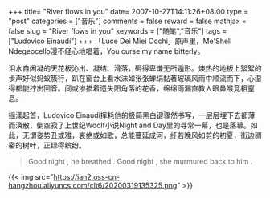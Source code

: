 +++
title= "River flows in you"
date= 2007-10-27T14:11:26+08:00
type = "post"
categories = ["音乐"]
comments = false
reward = false
mathjax = false
slug = "River flows in you"
keywords = ["随笔","音乐"]
tags = ["Ludovico Einaudi"]
+++
「Luce Dei Miei Occhi」原声里，Me'Shell Ndegeocello漫不经心地唱着，You curse my name bitterly。

泪水自闲凝的天花板沁出、凝结、滑落，砸得卑谦无所遁形。燠热的地板上絮絮的步声好似蚂蚁簇行，趴在窗台上看水沫如张张蝉绢黏著玻璃风雨中顺流而下，心湿得都能拧出回音。间或渗掺着遗失阳角落的花香，绵绵雨漏直教人眼鼻喉竞相窒息。
<!--more-->
摇漾起首，Ludovico Einaudi挥耗他的极简黑白键骤然书写，一层层埋下去都薄而涣散，倒空寂了上世纪Woolf小说Night and Day里的寻常一幕，也是落幕。如此，无谓姿势丑或雅，哀绝或如歌，总能蔓延成河，纤若晚风如剪的初夏，街边稠密的树叶，正绿得缤纷。

>Good night , he breathed . Good night , she murmured back to him .

{{< img src="https://ian2.oss-cn-hangzhou.aliyuncs.com/clt6/20200319135325.png" >}}
